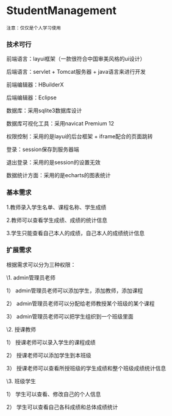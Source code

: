 # StudentManagement

```
注意：仅仅是个人学习使用
```

### 技术可行

前端语言：layui框架（一款很符合中国审美风格的ui设计）

后端语言：servlet + Tomcat服务器 + java语言来进行开发

前端编辑器：HBuilderX

后端编辑器：Eclipse

数据库：采用sqlite3数据库设计

数据库可视化工具：采用navicat Premium 12

权限控制：采用的是layui的后台框架 + iframe配合的页面跳转

登录：session保存到服务器端

退出登录：采用的是session的设置无效

数据统计方面：采用的是echarts的图表统计



### 基本需求

1.教师录入学生名单、课程名称、学生成绩

2.教师可以查看学生成绩、成绩的统计信息

3.学生只能查看自己本人的成绩，自己本人的成绩统计信息

### 扩展需求

根据需求可以分为三种权限：

\1. admin管理员老师

1） admin管理员老师可以添加学生，添加教师，添加课程

2） admin管理员老师可以分配给老师教授某个班级的某个课程

3） admin管理员老师可以把学生组织到一个班级里面

\2. 授课教师

1） 授课老师可以录入学生的课程成绩

2） 授课老师可以添加学生到本班级

3） 授课老师可以查看所授班级的学生成绩和整个班级成绩统计信息

\3. 班级学生

1） 学生可以查看、修改自己的个人信息

2） 学生可以查看自己各科成绩和总体成绩统计